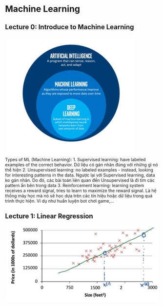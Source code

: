# Machine Learning

## Lecture 0: Introduce to Machine Learning

![Relationship between Machine Learning, Deep Learning and Artificial Intelligence](relationship_ML_DL_AI.jpg)

Types of  ML (Machine Learning):
    1. Supervised learning: have labeled examples of the correct behavior. Dữ liệu có gán nhãn đúng với những gì nó thể hiện
    2. Unsupervised learning: no labeled examples - instead, looking for interesting patterns in the data. Ngược lại với Supervised learning, data ko gán nhãn. Do đó, các bài toán liên quan đến Unsupervised là đi tìm các pattern ẩn bên trong data
    3. Reinforcement learning: learning system receives a reward signal, tries to learn to maximize the reward signal. Là hệ thống máy học mà nó sẽ học dựa trên các tín hiệu hoặc dữ liệu trong quá trình thực hiện. Ví dụ như huấn luyện bot chơi game,...

## Lecture 1: Linear Regression

![Example of Linear Regression](example_regression.jpg)

